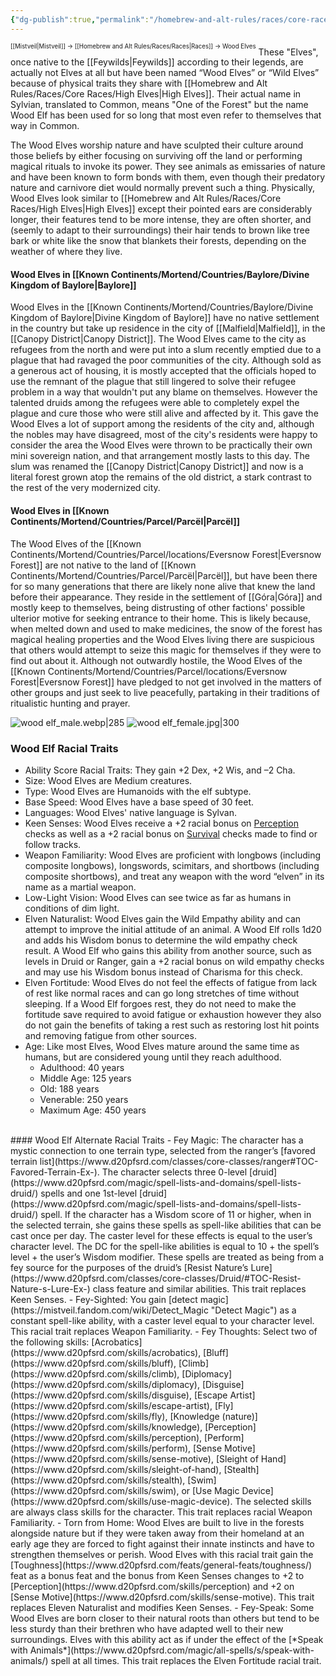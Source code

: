 ```yaml
---
{"dg-publish":true,"permalink":"/homebrew-and-alt-rules/races/core-races/wood-elves/"}
---
```


<sup><sup>[[Mistveil\|Mistveil]] → [[Homebrew and Alt Rules/Races/Races\|Races]] → Wood Elves</sup></sup>
These "Elves", once native to the [[Feywilds\|Feywilds]] according to their legends, are actually not Elves at all but have been named “Wood Elves” or “Wild Elves” because of physical traits they share with [[Homebrew and Alt Rules/Races/Core Races/High Elves\|High Elves]]. Their actual name in Sylvian, translated to Common, means "One of the Forest" but the name Wood Elf has been used for so long that most even refer to themselves that way in Common. 

The Wood Elves worship nature and have sculpted their culture around those beliefs by either focusing on surviving off the land or performing magical rituals to invoke its power. They see animals as emissaries of nature and have been known to form bonds with them, even though their predatory nature and carnivore diet would normally prevent such a thing. Physically, Wood Elves look similar to [[Homebrew and Alt Rules/Races/Core Races/High Elves\|High Elves]] except their pointed ears are considerably longer, their features tend to be more intense, they are often shorter, and (seemly to adapt to their surroundings) their hair tends to brown like tree bark or white like the snow that blankets their forests, depending on the weather of where they live. 
#### Wood Elves in [[Known Continents/Mortend/Countries/Baylore/Divine Kingdom of Baylore\|Baylore]]
Wood Elves in the [[Known Continents/Mortend/Countries/Baylore/Divine Kingdom of Baylore\|Divine Kingdom of Baylore]] have no native settlement in the country but take up residence in the city of [[Malfield\|Malfield]], in the [[Canopy District\|Canopy District]]. The Wood Elves came to the city as refugees from the north and were put into a slum recently emptied due to a plague that had ravaged the poor communities of the city. Although sold as a generous act of housing, it is mostly accepted that the officials hoped to use the remnant of the plague that still lingered to solve their refugee problem in a way that wouldn't put any blame on themselves. However the talented druids among the refugees were able to completely expel the plague and cure those who were still alive and affected by it. This gave the Wood Elves a lot of support among the residents of the city and, although the nobles may have disagreed, most of the city's residents were happy to consider the area the Wood Elves were thrown to be practically their own mini sovereign nation, and that arrangement mostly lasts to this day. The slum was renamed the [[Canopy District\|Canopy District]] and now is a literal forest grown atop the remains of the old district, a stark contrast to the rest of the very modernized city. 
#### Wood Elves in [[Known Continents/Mortend/Countries/Parcel/Parcël\|Parcël]]
The Wood Elves of the [[Known Continents/Mortend/Countries/Parcel/locations/Eversnow Forest\|Eversnow Forest]] are not native to the land of [[Known Continents/Mortend/Countries/Parcel/Parcël\|Parcël]], but have been there for so many generations that there are likely none alive that knew the land before their appearance. They reside in the settlement of [[Góra\|Góra]] and mostly keep to themselves, being distrusting of other factions' possible ulterior motive for seeking entrance to their home. This is likely because, when melted down and used to make medicines, the snow of the forest has magical healing properties and the Wood Elves living there are suspicious that others would attempt to seize this magic for themselves if they were to find out about it. Although not outwardly hostile, the Wood Elves of the [[Known Continents/Mortend/Countries/Parcel/locations/Eversnow Forest\|Eversnow Forest]] have pledged to not get involved in the matters of other groups and just seek to live peacefully, partaking in their traditions of ritualistic hunting and prayer. 

![wood elf_male.webp|285](/img/user/Attachments/wood%20elf_male.webp) ![wood elf_female.jpg|300](/img/user/Attachments/wood%20elf_female.jpg)

### Wood Elf Racial Traits
- Ability Score Racial Traits: They gain +2 Dex, +2 Wis, and –2 Cha.
- Size: Wood Elves are Medium creatures.
- Type: Wood Elves are Humanoids with the elf subtype.
- Base Speed: Wood Elves have a base speed of 30 feet.
- Languages: Wood Elves' native language is Sylvan.
- Keen Senses: Wood Elves receive a +2 racial bonus on [Perception](http://www.d20pfsrd.com/skills/perception) checks as well as a +2 racial bonus on [Survival](http://www.d20pfsrd.com/skills/survival/) checks made to find or follow tracks.
- Weapon Familiarity: Wood Elves are proficient with longbows (including composite longbows), longswords, scimitars, and shortbows (including composite shortbows), and treat any weapon with the word “elven” in its name as a martial weapon.
- Low-Light Vision: Wood Elves can see twice as far as humans in conditions of dim light.
- Elven Naturalist: Wood Elves gain the Wild Empathy ability and can attempt to improve the initial attitude of an animal. A Wood Elf rolls 1d20 and adds his Wisdom bonus to determine the wild empathy check result. A Wood Elf who gains this ability from another source, such as levels in Druid or Ranger, gain a +2 racial bonus on wild empathy checks and may use his Wisdom bonus instead of Charisma for this check.
- Elven Fortitude: Wood Elves do not feel the effects of fatigue from lack of rest like normal races and can go long stretches of time without sleeping. If a Wood Elf forgoes rest, they do not need to make the fortitude save required to avoid fatigue or exhaustion however they also do not gain the benefits of taking a rest such as restoring lost hit points and removing fatigue from other sources.
- Age: Like most Elves, Wood Elves mature around the same time as humans, but are considered young until they reach adulthood.
    - Adulthood: 40 years
    - Middle Age: 125 years
    - Old: 188 years
    - Venerable: 250 years
    - Maximum Age: 450 years
<br>
#### Wood Elf Alternate Racial Traits
- Fey Magic: The character has a mystic connection to one terrain type, selected from the ranger’s [favored terrain list](https://www.d20pfsrd.com/classes/core-classes/ranger#TOC-Favored-Terrain-Ex-). The character selects three 0-level [druid](https://www.d20pfsrd.com/magic/spell-lists-and-domains/spell-lists-druid/) spells and one 1st-level [druid](https://www.d20pfsrd.com/magic/spell-lists-and-domains/spell-lists-druid/) spell. If the character has a Wisdom score of 11 or higher, when in the selected terrain, she gains these spells as spell-like abilities that can be cast once per day. The caster level for these effects is equal to the user’s character level. The DC for the spell-like abilities is equal to 10 + the spell’s level + the user’s Wisdom modifier. These spells are treated as being from a fey source for the purposes of the druid’s [Resist Nature’s Lure](https://www.d20pfsrd.com/classes/core-classes/Druid/#TOC-Resist-Nature-s-Lure-Ex-) class feature and similar abilities. This trait replaces Keen Senses.
- Fey-Sighted: You gain [detect magic](https://mistveil.fandom.com/wiki/Detect_Magic "Detect Magic") as a constant spell-like ability, with a caster level equal to your character level. This racial trait replaces Weapon Familiarity.
- Fey Thoughts: Select two of the following skills: [Acrobatics](https://www.d20pfsrd.com/skills/acrobatics), [Bluff](https://www.d20pfsrd.com/skills/bluff), [Climb](https://www.d20pfsrd.com/skills/climb), [Diplomacy](https://www.d20pfsrd.com/skills/diplomacy), [Disguise](https://www.d20pfsrd.com/skills/disguise), [Escape Artist](https://www.d20pfsrd.com/skills/escape-artist), [Fly](https://www.d20pfsrd.com/skills/fly), [Knowledge (nature)](https://www.d20pfsrd.com/skills/knowledge), [Perception](https://www.d20pfsrd.com/skills/perception), [Perform](https://www.d20pfsrd.com/skills/perform), [Sense Motive](https://www.d20pfsrd.com/skills/sense-motive), [Sleight of Hand](https://www.d20pfsrd.com/skills/sleight-of-hand), [Stealth](https://www.d20pfsrd.com/skills/stealth), [Swim](https://www.d20pfsrd.com/skills/swim), or [Use Magic Device](https://www.d20pfsrd.com/skills/use-magic-device). The selected skills are always class skills for the character. This trait replaces racial Weapon Familiarity.
- Torn from Home: Wood Elves are built to live in the forests alongside nature but if they were taken away from their homeland at an early age they are forced to fight against their innate instincts and have to strengthen themselves or perish. Wood Elves with this racial trait gain the [Toughness](https://www.d20pfsrd.com/feats/general-feats/toughness/) feat as a bonus feat and the bonus from Keen Senses changes to +2 to [Perception](https://www.d20pfsrd.com/skills/perception) and +2 on [Sense Motive](https://www.d20pfsrd.com/skills/sense-motive). This trait replaces Eleven Naturalist and modifies Keen Senses.
- Fey-Speak: Some Wood Elves are born closer to their natural roots than others but tend to be less sturdy than their brethren who have adapted well to their new surroundings. Elves with this ability act as if under the effect of the [*Speak with Animals*](https://www.d20pfsrd.com/magic/all-spells/s/speak-with-animals/) spell at all times. This trait replaces the Elven Fortitude racial trait.
<br>